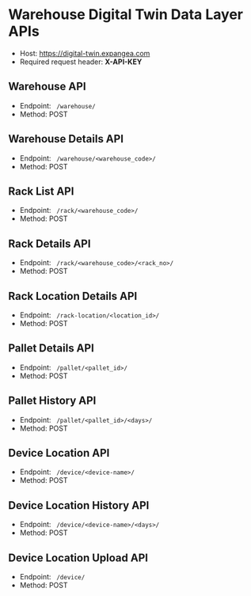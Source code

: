 # Warehouse Digital Twin Data Layer APIs

- Host: https://digital-twin.expangea.com
- Required request header: **X-API-KEY**

## Warehouse API
- Endpoint: ``` /warehouse/```
- Method: POST

## Warehouse Details API
- Endpoint: ``` /warehouse/<warehouse_code>/```
- Method: POST

## Rack List API
- Endpoint: ``` /rack/<warehouse_code>/```
- Method: POST

## Rack Details API
- Endpoint: ``` /rack/<warehouse_code>/<rack_no>/```
- Method: POST

## Rack Location Details API
- Endpoint: ``` /rack-location/<location_id>/```
- Method: POST

## Pallet Details API
- Endpoint: ``` /pallet/<pallet_id>/```
- Method: POST

## Pallet History API
- Endpoint: ``` /pallet/<pallet_id>/<days>/```
- Method: POST

## Device Location API
- Endpoint: ``` /device/<device-name>/```
- Method: POST

## Device Location History API
- Endpoint: ``` /device/<device-name>/<days>/```
- Method: POST

## Device Location Upload API
- Endpoint: ``` /device/```
- Method: POST
